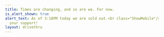 ```yaml
---
title: Times are changing, and so are we. For now.
is_alert_shown: true
alert_text: As of 3:18PM today we are sold out.<br class="ShowMobile"/>Thank you for
  your support!
layout: drivethru
---
```


